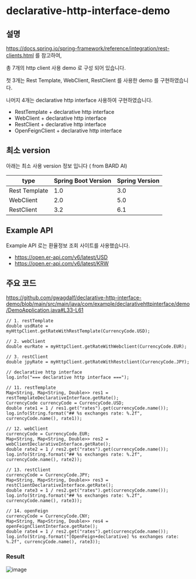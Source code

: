 # declarative-http-interface-demo


## 설명
https://docs.spring.io/spring-framework/reference/integration/rest-clients.html 를 참고하여, 

총 7개의 http client 사용 demo 로 구성 되어 있습니다.

첫 3개는 Rest Template, WebClient, RestClient 를 사용한 demo 를 구현하였습니다.

나머지 4개는 declarative http interface 사용하여 구현하였습니다.
* RestTemplate + declarative http interface
* WebClient + declarative http interface
* RestClient + declarative http interface
* OpenFeignClient + declarative http interface  


## 최소 version
아래는 최소 사용 version 정보 입니다 ( from BARD AI)

| type          | Spring Boot Version | Spring Version |
|---------------|---------------------|----------------|
| Rest Template | 1.0                 | 3.0            |
| WebClient     | 2.0                 | 5.0            |
| RestClient    | 3.2                 | 6.1            |


## Example API
Example API 로는 환율정보 조회 사이트를 사용했습니다.
* https://open.er-api.com/v6/latest/USD
* https://open.er-api.com/v6/latest/KRW


## 주요 코드
https://github.com/gwagdalf/declarative-http-interface-demo/blob/main/src/main/java/com/example/declarativehttpinterface/demo/DemoApplication.java#L33-L61

```
// 1. restTemplate
double usdRate = myHttpClient.getRateWithRestTemplate(CurrencyCode.USD);

// 2. webClient
double eurRate = myHttpClient.getRateWithWebclient(CurrencyCode.EUR);

// 3. restClient
double jpyRate = myHttpClient.getRateWithRestclient(CurrencyCode.JPY);

// declarative http interface
log.info("=== declarative http interface ===");

// 11. restTemplate
Map<String, Map<String, Double>> res1 = restTemplateDeclarativeInterface.getRate();
CurrencyCode currencyCode = CurrencyCode.USD;
double rate1 = 1 / res1.get("rates").get(currencyCode.name());
log.info(String.format("## %s exchanges rate: %.2f", currencyCode.name(), rate1));

// 12. webClient
currencyCode = CurrencyCode.EUR;
Map<String, Map<String, Double>> res2 = webClientDeclarativeInterface.getRate();
double rate2 = 1 / res2.get("rates").get(currencyCode.name());
log.info(String.format("## %s exchanges rate: %.2f", currencyCode.name(), rate2));

// 13. restClient
currencyCode = CurrencyCode.JPY;
Map<String, Map<String, Double>> res3 = restClientDeclarativeInterface.getRate();
double rate3 = 1 / res2.get("rates").get(currencyCode.name());
log.info(String.format("## %s exchanges rate: %.2f", currencyCode.name(), rate3));

// 14. openFeign
currencyCode = CurrencyCode.CNY;
Map<String, Map<String, Double>> res4 = openFeignClientInterface.getRate();
double rate4 = 1 / res2.get("rates").get(currencyCode.name());
log.info(String.format("[OpenFeign+declarative] %s exchanges rate: %.2f", currencyCode.name(), rate3));
```

### Result
![image](https://github.com/gwagdalf/declarative-http-interface-demo/assets/34761230/b30194df-a6a9-429b-b139-178ff318efaf)



